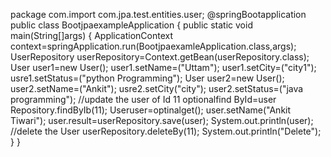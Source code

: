 package com.import com.jpa.test.entities.user;
@springBootapplication
public class BootjpaexampleApplication
{
public static void main(String[]args)
{
ApplicationContext context=springApplication.run(BootjpaexamleApplication.class,args);
UserRepository userRepository=Context.getBean(userRepository.class);
User user1=new User();
user1.setName=("Uttam");
user1.setCity=("city1");
usre1.setStatus=("python Programming");
User user2=new User();
user2.setName=("Ankit");
usre2.setCity("city");
user2.setStatus=("java programming");
//update the user of Id 11
optional<user>find ById=user Repository.findByIb(11);
Useruser=optinalget();
user.setName("Ankit Tiwari");
user.result=userRepository.save(user);
System.out.println(user);
//delete the User
userRepository.deleteBy(11);
System.out.println("Delete");
}
}
